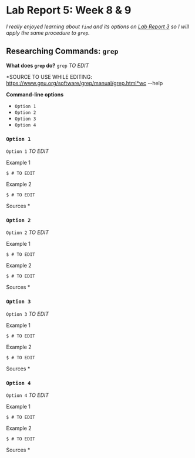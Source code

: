 # Lab Report 5: Week 8 & 9
*I really enjoyed learning about `find` and its options on [Lab Report 3](https://sbalatbat.github.io/cse15l-lab-reports/Lab_Report_3.html) so I will apply the same procedure to `grep`.*

## Researching Commands: `grep`

**What does `grep` do?**
`grep` *TO EDIT*

*SOURCE TO USE WHILE EDITING: https://www.gnu.org/software/grep/manual/grep.html*wc --help

__Command-line options__
* `Option 1`
* `Option 2`
* `Option 3`
* `Option 4`

### `Option 1`

`Option 1` *TO EDIT*

Example 1
```
$ # TO EDIT
```

Example 2
```
$ # TO EDIT
```

Sources
*

### `Option 2`

`Option 2` *TO EDIT*

Example 1
```
$ # TO EDIT
```

Example 2
```
$ # TO EDIT
```

Sources
*

### `Option 3`

`Option 3` *TO EDIT*

Example 1
```
$ # TO EDIT
```

Example 2
```
$ # TO EDIT
```

Sources
*

### `Option 4`

`Option 4` *TO EDIT*

Example 1
```
$ # TO EDIT
```

Example 2
```
$ # TO EDIT
```

Sources
*